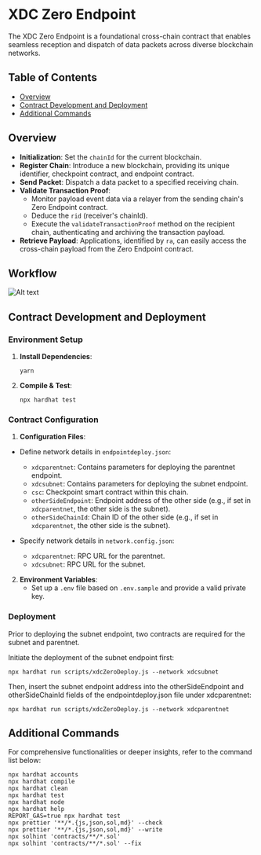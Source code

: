 # XDC Zero Endpoint

The XDC Zero Endpoint is a foundational cross-chain contract that enables seamless reception and dispatch of data packets across diverse blockchain networks.

## Table of Contents

- [Overview](#overview)
- [Contract Development and Deployment](#contract-development-and-deployment)
- [Additional Commands](#additional-commands)

## Overview

- **Initialization**: Set the `chainId` for the current blockchain.
- **Register Chain**: Introduce a new blockchain, providing its unique identifier, checkpoint contract, and endpoint contract.
- **Send Packet**: Dispatch a data packet to a specified receiving chain.
- **Validate Transaction Proof**:
  - Monitor payload event data via a relayer from the sending chain's Zero Endpoint contract.
  - Deduce the `rid` (receiver's chainId).
  - Execute the `validateTransactionProof` method on the recipient chain, authenticating and archiving the transaction payload.
- **Retrieve Payload**: Applications, identified by `ra`, can easily access the cross-chain payload from the Zero Endpoint contract.

## Workflow

![Alt text](image.png)

## Contract Development and Deployment

### Environment Setup

1. **Install Dependencies**:
   ```shell
   yarn
   ```
2. **Compile & Test**:
   ```shell
   npx hardhat test
   ```

### Contract Configuration

1. **Configuration Files**:

- Define network details in `endpointdeploy.json`:

  - `xdcparentnet`: Contains parameters for deploying the parentnet endpoint.
  - `xdcsubnet`: Contains parameters for deploying the subnet endpoint.
  - `csc`: Checkpoint smart contract within this chain.
  - `otherSideEndpoint`: Endpoint address of the other side (e.g., if set in `xdcparentnet`, the other side is the subnet).
  - `otherSideChainId`: Chain ID of the other side (e.g., if set in `xdcparentnet`, the other side is the subnet).

- Specify network details in `network.config.json`:
  - `xdcparentnet`: RPC URL for the parentnet.
  - `xdcsubnet`: RPC URL for the subnet.

2. **Environment Variables**:
   - Set up a `.env` file based on `.env.sample` and provide a valid private key.

### Deployment

Prior to deploying the subnet endpoint, two contracts are required for the subnet and parentnet.

Initiate the deployment of the subnet endpoint first:

```shell
npx hardhat run scripts/xdcZeroDeploy.js --network xdcsubnet
```

Then, insert the subnet endpoint address into the otherSideEndpoint and otherSideChainId fields of the endpointdeploy.json file under xdcparentnet:

```shell
npx hardhat run scripts/xdcZeroDeploy.js --network xdcparentnet
```

## Additional Commands

For comprehensive functionalities or deeper insights, refer to the command list below:

```shell
npx hardhat accounts
npx hardhat compile
npx hardhat clean
npx hardhat test
npx hardhat node
npx hardhat help
REPORT_GAS=true npx hardhat test
npx prettier '**/*.{js,json,sol,md}' --check
npx prettier '**/*.{js,json,sol,md}' --write
npx solhint 'contracts/**/*.sol'
npx solhint 'contracts/**/*.sol' --fix
```
